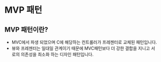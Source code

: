 MVP 패턴
=
MVP 패턴이란?
-
- MVC에서 파생 되었으며 C에 해당하는 컨트롤러가 프레젠터로 교체된 패턴입니다.
- 뷰와 프레젠터는 일대일 관계이기 때문에 MVC패턴보다 더 강한 결합을 지니고 서로의 의존성을 최소화 하는 디자인 패턴입니다.

